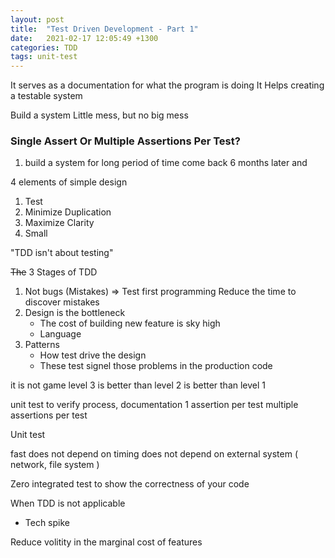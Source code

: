 ```yaml
---
layout: post
title:  "Test Driven Development - Part 1"
date:   2021-02-17 12:05:49 +1300
categories: TDD
tags: unit-test
---
```





It serves as a documentation for what the program is doing
It 
Helps creating a testable system




Build a system 
Little mess, but no big mess

### Single Assert Or Multiple Assertions Per Test?
 

1. build a system for long period of time
come back 6 months later and 


4 elements of simple design

1. Test
1. Minimize Duplication
1. Maximize Clarity
1. Small

"TDD isn't about testing"

~~The~~ 3 Stages of TDD
1. Not bugs (Mistakes) => Test first programming
    Reduce the time to discover mistakes
1. Design is the bottleneck
    - The cost of building new feature is sky high
    - Language
1. Patterns 
    - How test drive the design
    - These test signel those problems in the production code




it is not game
level 3 is better than level 2 is better than level 1

unit test to verify process, documentation
1 assertion per test
multiple assertions per test

Unit test

fast
does not depend on timing
does not depend on external system ( network, file system )

Zero integrated test to show the correctness of your code

When TDD is not applicable
- Tech spike


Reduce volitity in the marginal cost of features
